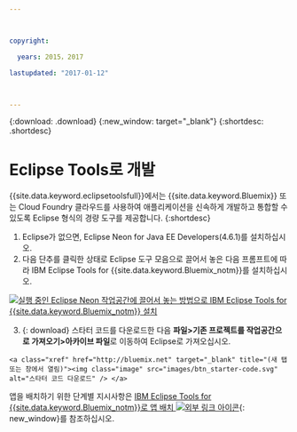 ```yaml
---



copyright:

  years: 2015，2017

lastupdated: "2017-01-12"



---
```


{:download: .download}
{:new_window: target="_blank"}
{:shortdesc: .shortdesc}

# Eclipse Tools로 개발

{{site.data.keyword.eclipsetoolsfull}}에서는 {{site.data.keyword.Bluemix}} 또는 Cloud Foundry 클라우드를 사용하여 애플리케이션을 신속하게 개발하고 통합할 수 있도록 Eclipse 형식의 경량 도구를 제공합니다.
{:shortdesc}

  1. Eclipse가 없으면, Eclipse Neon for Java EE Developers(4.6.1)를 설치하십시오.
  2. 다음 단추를 클릭한 상태로 Eclipse 도구 모음으로 끌어서 놓은 다음 프롬프트에 따라 IBM Eclipse Tools for {{site.data.keyword.Bluemix_notm}}를 설치하십시오.

   [![실행 중인 Eclipse Neon 작업공간에 끌어서 놓는 방법으로 IBM Eclipse Tools for {{site.data.keyword.Bluemix_notm}} 설치](images/installbutton.png)](http://marketplace.eclipse.org/marketplace-client-intro?mpc_install=1774120)

  3. {: download} 스타터 코드를 다운로드한 다음 **파일>기존 프로젝트를 작업공간으로 가져오기>아카이브 파일**로 이동하여 Eclipse로 가져오십시오.

    <a class="xref" href="http://bluemix.net" target="_blank" title="(새 탭 또는 창에서 열림)"><img class="image" src="images/btn_starter-code.svg" alt="스타터 코드 다운로드" /> </a> 

앱을 배치하기 위한 단계별 지시사항은 [IBM Eclipse Tools for {{site.data.keyword.Bluemix_notm}}로 앱 배치 ![외부 링크 아이콘](../icons/launch-glyph.svg)](/docs/manageapps/eclipsetools/eclipsetools.html#eclipsetools){: new_window}를 참조하십시오. 
